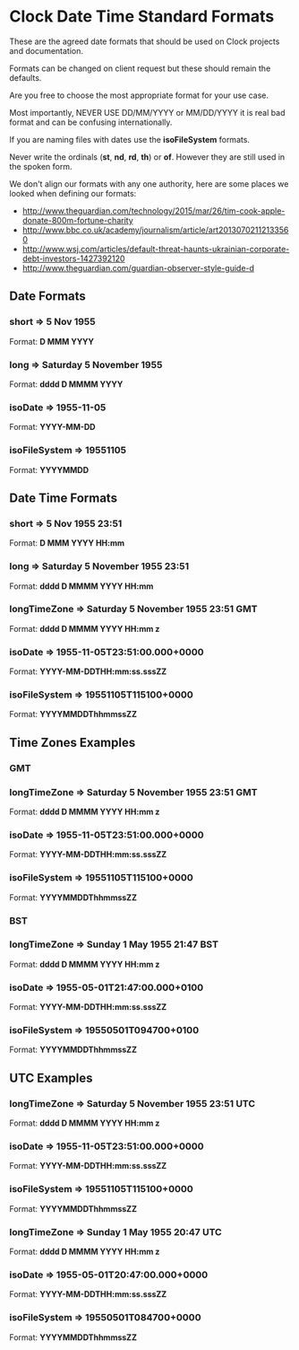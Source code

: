 # Clock Date Time Standard Formats

These are the agreed date formats that should be used on Clock projects and
documentation.

Formats can be changed on client request but these should remain the defaults.

Are you free to choose the most appropriate format for your use case.

Most importantly, NEVER USE DD/MM/YYYY or MM/DD/YYYY it is real bad format and
can be confusing internationally.

If you are naming files with dates use the __isoFileSystem__ formats.

Never write the ordinals (__st__, __nd__, __rd__, __th__) or __of__. However
they are still used in the spoken form.

We don't align our formats with any one authority, here are some places we
looked when defining our formats:

* http://www.theguardian.com/technology/2015/mar/26/tim-cook-apple-donate-800m-fortune-charity
* http://www.bbc.co.uk/academy/journalism/article/art20130702112133560
* http://www.wsj.com/articles/default-threat-haunts-ukrainian-corporate-debt-investors-1427392120
* http://www.theguardian.com/guardian-observer-style-guide-d

## Date Formats

### short => 5 Nov 1955

Format: __D MMM YYYY__

### long => Saturday 5 November 1955

Format: __dddd D MMMM YYYY__

### isoDate => 1955-11-05

Format: __YYYY-MM-DD__

### isoFileSystem => 19551105

Format: __YYYYMMDD__

## Date Time Formats

### short => 5 Nov 1955 23:51

Format: __D MMM YYYY HH:mm__

### long => Saturday 5 November 1955 23:51

Format: __dddd D MMMM YYYY HH:mm__

### longTimeZone => Saturday 5 November 1955 23:51 GMT

Format: __dddd D MMMM YYYY HH:mm z__

### isoDate => 1955-11-05T23:51:00.000+0000

Format: __YYYY-MM-DDTHH:mm:ss.sssZZ__

### isoFileSystem => 19551105T115100+0000

Format: __YYYYMMDDThhmmssZZ__

## Time Zones Examples

### GMT

### longTimeZone => Saturday 5 November 1955 23:51 GMT

Format: __dddd D MMMM YYYY HH:mm z__

### isoDate => 1955-11-05T23:51:00.000+0000

Format: __YYYY-MM-DDTHH:mm:ss.sssZZ__

### isoFileSystem => 19551105T115100+0000

Format: __YYYYMMDDThhmmssZZ__

### BST

### longTimeZone => Sunday 1 May 1955 21:47 BST

Format: __dddd D MMMM YYYY HH:mm z__

### isoDate => 1955-05-01T21:47:00.000+0100

Format: __YYYY-MM-DDTHH:mm:ss.sssZZ__

### isoFileSystem => 19550501T094700+0100

Format: __YYYYMMDDThhmmssZZ__

## UTC Examples

### longTimeZone => Saturday 5 November 1955 23:51 UTC

Format: __dddd D MMMM YYYY HH:mm z__

### isoDate => 1955-11-05T23:51:00.000+0000

Format: __YYYY-MM-DDTHH:mm:ss.sssZZ__

### isoFileSystem => 19551105T115100+0000

Format: __YYYYMMDDThhmmssZZ__

### longTimeZone => Sunday 1 May 1955 20:47 UTC

Format: __dddd D MMMM YYYY HH:mm z__

### isoDate => 1955-05-01T20:47:00.000+0000

Format: __YYYY-MM-DDTHH:mm:ss.sssZZ__

### isoFileSystem => 19550501T084700+0000

Format: __YYYYMMDDThhmmssZZ__
